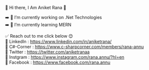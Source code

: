 👋 Hi there, I Am Aniket Rana 👋

➡️ 🔭 I’m currently working on .Net Technologies  
➡️ 🌱 I’m currently learning MERN  


✅ Reach out to me click below 😊   
 🔵 LinkedIn : https://www.linkedin.com/in/aniketrana/  
 🔵 C#-Corner : https://www.c-sharpcorner.com/members/rana-annu  
 🔵 Twitter : https://twitter.com/aniketranaa  
 🔵 Instgram : https://www.instagram.com/rana.annu/?hl=en  
 🔵 Facebook : https://www.facebook.com/rana.annu  
 


